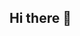 ## Hi there 👋

<!--
**Maury-L1/maury-l1** is a ✨ _special_ ✨ repository because its `README.md` (this file) appears on your GitHub profile.

Im Maury, welcome to my profile

- 🔭 - currently studying on itb - Barcelona - 
- 🌱 - web developer in process -
- 👯 - looking to collaborate on app developing - 
- 🤔 - looking for help with database
- 💬 - ask me about the future and I will make an app for you -
- :latin_cross: - adonai ehad
